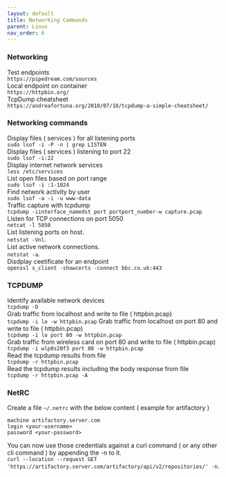 ```yaml
---
layout: default
title: Networking Commands
parent: Linux
nav_order: 6
---
```

### Networking 

Test endpoints    
```https://pipedream.com/sources```   
Local endpoint on container    
```https://httpbin.org/```    
TcpDump cheatsheet    
```https://andreafortuna.org/2018/07/18/tcpdump-a-simple-cheatsheet/```    



### Networking commands

Display files ( services ) for all listening ports    
```sudo lsof -i -P -n | grep LISTEN```   
Display files ( services ) listening to port 22   
```sudo lsof -i:22```        
Display internet network services   
```less /etc/services```   
List open files based on port range    
```sudo lsof -i :1-1024```   
Find network activity by user   
```sudo lsof -a -i -u www-data```   
Traffic capture with tcpdump   
```tcpdump -iinterface_namedst port portport_number-w capture.pcap```    
Listen for TCP connections on port 5050    
```netcat -l 5050```    
List listening ports on host.  
```netstat -Vnl```.  
List active network connections.  
```netstat -a```.   
Disdplay ceetificate for an endpoint   
```openssl s_client -showcerts -connect bbc.co.uk:443```    


### TCPDUMP    

Identify available network devices   
```tcpdump -D```   
Grab traffic from localhost and write to file ( httpbin.pcap)        
```tcpdump -i lo -w httpbin.pcap```
Grab traffic from localhost on port 80 and write to file ( httpbin.pcap)        
```tcpdump -i lo port 80 -w httpbin.pcap```  
Grab traffic from wireless card on port 80 and write to file ( httpbin.pcap)        
```tcpdump -i wlp0s20f3 port 80 -w httpbin.pcap```  
Read the tcpdump results from file    
```tcpdump -r httpbin.pcap```    
Read the tcpdump results including the body response from file    
```tcpdump -r httpbin.pcap -A```    


### NetRC

Create a file `~/.netrc` with the below content ( example for artifactory )  
```
machine artifactory.server.com
login <your-username>
password <your-password>
```
You can now use those credentials against a curl command ( or any other cli command ) by appending the -n to it.  
`curl --location --request GET 'https://artifactory.server.com/artifactory/api/v2/repositories/' -n`.  


